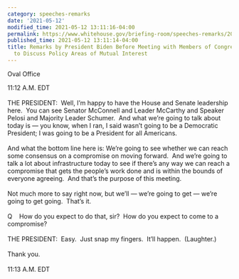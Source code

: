 ```yaml
---
category: speeches-remarks
date: '2021-05-12'
modified_time: 2021-05-12 13:11:16-04:00
permalink: https://www.whitehouse.gov/briefing-room/speeches-remarks/2021/05/12/remarks-by-president-biden-before-meeting-with-members-of-congressional-leadership-to-discuss-policy-areas-of-mutual-interest/
published_time: 2021-05-12 13:11:14-04:00
title: Remarks by President Biden Before Meeting with Members of Congressional Leadership
  to Discuss Policy Areas of Mutual Interest
---
```

 
Oval Office

11:12 A.M. EDT  
   
THE PRESIDENT:  Well, I’m happy to have the House and Senate leadership
here.  You can see Senator McConnell and Leader McCarthy and Speaker
Pelosi and Majority Leader Schumer.  And what we’re going to talk about
today is — you know, when I ran, I said wasn’t going to be a Democratic
President; I was going to be a President for all Americans.  
   
And what the bottom line here is: We’re going to see whether we can
reach some consensus on a compromise on moving forward.  And we’re going
to talk a lot about infrastructure today to see if there’s any way we
can reach a compromise that gets the people’s work done and is within
the bounds of everyone agreeing.  And that’s the purpose of this
meeting.  
   
Not much more to say right now, but we’ll — we’re going to get — we’re
going to get going.  That’s it.  
   
Q    How do you expect to do that, sir?  How do you expect to come to a
compromise?  
   
THE PRESIDENT:  Easy.  Just snap my fingers.  It’ll happen. 
(Laughter.)  
   
Thank you.  
   
11:13 A.M. EDT
